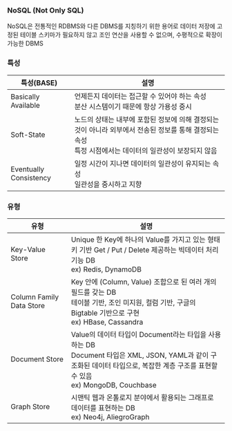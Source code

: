 ### NoSQL (Not Only SQL)

NoSQL은 전통적인 RDBMS와 다른 DBMS를 지칭하기 위한 용어로 데이터 저장에 고정된 테이블 스키마가 필요하지 않고 조인 연산을 사용할 수 없으며, 수평적으로 확장이 가능한 DBMS



### 특성

| 특성(BASE)             | 설명                                                         |
| ---------------------- | ------------------------------------------------------------ |
| Basically Available    | 언제든지 데이터는 접근할 수 있어야 하는 속성<br />분산 시스템이기 때문에 항상 가용성 중시 |
| Soft-State             | 노드의 상태는 내부에 포함된 정보에 의해 결정되는 것이 아니라 외부에서 전송된 정보를 통해 결정되는 속성<br />특정 시점에서는 데이터의 일관성이 보장되지 않음 |
| Eventually Consistency | 일정 시간이 지나면 데이터의 일관성이 유지되는 속성<br />일관성을 중시하고 지향 |



### 유형

| 유형                     | 설명                                                         |
| ------------------------ | ------------------------------------------------------------ |
| Key-Value Store          | Unique 한 Key에 하나의 Value를 가지고 있는 형태<br />키 기반 Get / Put / Delete 제공하는 빅데이터 처리 기능 DB<br />ex) Redis, DynamoDB |
| Column Family Data Store | Key 안에 (Column, Value) 조합으로 된 여러 개의 필드를 갖는 DB<br />테이블 기반, 조인 미지원, 컬럼 기반, 구글의 Bigtable 기반으로 구현<br />ex) HBase, Cassandra |
| Document Store           | Value의 데이터 타입이 Document라는 타입을 사용하는 DB<br />Document 타입은 XML, JSON, YAML과 같이 구조화된 데이터 타입으로, 복잡한 계층 구조를 표현할 수 있음<br />ex) MongoDB, Couchbase |
| Graph Store              | 시맨틱 웹과 온톨로지 분야에서 활용되는 그래프로 데이터를 표현하는 DB<br />ex) Neo4j, AliegroGraph |



